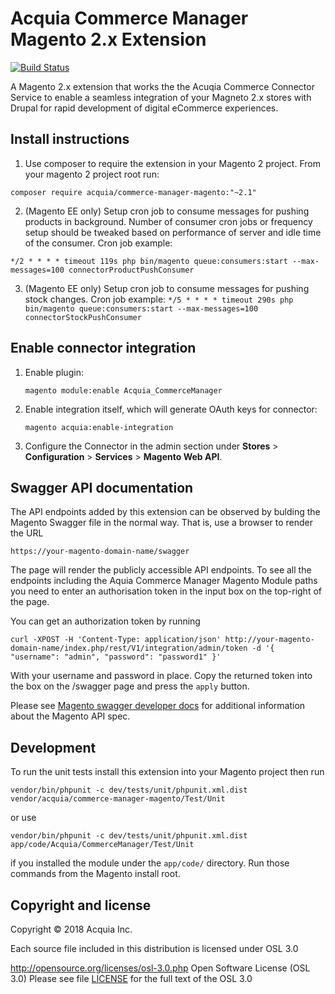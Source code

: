# Acquia Commerce Manager Magento 2.x Extension
[![Build Status](https://travis-ci.org/acquia/commerce-manager-magento.svg?branch=master)](https://travis-ci.org/acquia/commerce-manager-magento)

A Magento 2.x extension that works the the Acuqia Commerce Connector Service to enable a seamless integration of your Magneto 2.x stores with Drupal for rapid development of digital eCommerce experiences.


## Install instructions
1. Use composer to require the extension in your Magento 2 project. From your magento 2 project root run:
```
composer require acquia/commerce-manager-magento:"~2.1"
```
2. (Magento EE only) Setup cron job to consume messages for pushing products in background. Number of consumer cron jobs 
or frequency setup should be tweaked based on performance of server and idle time of the consumer. Cron job example:
  ``` 
  */2 * * * * timeout 119s php bin/magento queue:consumers:start --max-messages=100 connectorProductPushConsumer
  ```
3. (Magento EE only) Setup cron job to consume messages for pushing stock changes.
  Cron job example: `*/5 * * * * timeout 290s php bin/magento queue:consumers:start --max-messages=100 connectorStockPushConsumer`


## Enable connector integration
1. Enable plugin:
    ```
    magento module:enable Acquia_CommerceManager
    ```
2. Enable integration itself, which will generate OAuth keys for connector:
    ```
    magento acquia:enable-integration
    ```
3. Configure the Connector in the admin section under **Stores** > **Configuration** > **Services** > **Magento Web API**.


## Swagger API documentation

The API endpoints added by this extension can be observed by bulding the Magento Swagger file in the normal way. That is, use a browser to render the URL
```text
https://your-magento-domain-name/swagger
```

The page will render the publicly accessible API endpoints. To see all the endpoints including the Aquia Commerce Manager Magento Module paths you need to enter an authorisation token in the input box on the top-right of the page.

You can get an authorization token by running
```text
curl -XPOST -H 'Content-Type: application/json' http://your-magento-domain-name/index.php/rest/V1/integration/admin/token -d '{ "username": "admin", "password": "password1" }'
``` 
With your username and password in place. Copy the returned token into the box on the /swagger page and press the `apply` button.

Please see [Magento swagger developer docs](http://devdocs.magento.com/guides/v2.0/rest/generate-local.html) for additional information about the Magento API spec.


## Development

To run the unit tests install this extension into your Magento project then run
```
vendor/bin/phpunit -c dev/tests/unit/phpunit.xml.dist vendor/acquia/commerce-manager-magento/Test/Unit
```
or use
```
vendor/bin/phpunit -c dev/tests/unit/phpunit.xml.dist app/code/Acquia/CommerceManager/Test/Unit
```
if you installed the module under the `app/code/` directory.
Run those commands from the Magento install root.

## Copyright and license

Copyright © 2018 Acquia Inc.

Each source file included in this distribution is licensed under OSL 3.0

http://opensource.org/licenses/osl-3.0.php  Open Software License (OSL 3.0)
Please see file [LICENSE](https://github.com/acquia/commerce-manager-magento/blob/master/LICENSE) for the full text of the OSL 3.0
